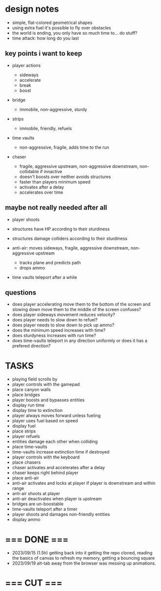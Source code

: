 # design notes

* simple, flat-colored geometrical shapes
* using extra fuel it's possible to fly over obstacles
* the world is ending, you only have so much time to... do stuff?
* time attack: how long do you last


## key points i want to keep

* player actions
  * sideways
  * accelerate
  * break
  * boost

* bridge
  * immobile, non-aggressive, sturdy

* strips
  * immobile, friendly, refuels

* time vaults
  * non-aggressive, fragile, adds time to the run

* chaser
  * fragile, aggressive upstream, non-aggressive downstream, non-collidable if innactive
  * doesn't boosts over neither avoids structures 
  * faster than players minimum speed
  * activates after a delay
  * accelerates over time

## maybe not really needed after all

* player shoots 
* structures have HP according to their sturdiness
* structures damage colliders according to their sturdiness

* anti-air: moves sideways, fragile, aggressive downstream, non-aggressive upstream
  * tracks plane and predicts path
  * drops ammo

* time vaults teleport after a while

## questions

* does player accelerating move them to the bottom of the screen and slowing down move them to the middle of the screen confuses?
* does player sideways movement reduces velocity?
* does player needs to slow down to refuel?
* does player needs to slow down to pick up ammo?
* does the minimum speed increases with time?
* does sturdyness increases with run time?
* does time-vaults teleport in any direction uniformly or does it has a prefered direction?

# TASKS

* playing field scrolls by
* player controls with the gamepad
* place canyon walls
* place bridges
* player boosts and bypasses entities
* display run time
* display time to extinction
* player always moves forward unless fueling
* player uses fuel based on speed
* display fuel
* place strips
* player refuels
* entities damage each other when colliding
* place time-vaults
* time-vaults increase extinction time if destroyed
* player controls with the keyboard
* place chasers
* chaser activates and accelerates after a delay
* chaser keeps right behind player
* place anti-air
* anti-air activates and locks at player if player is downstream and within range
* anti-air shoots at player
* anti-air deactivates when player is upstream
* bridges are un-boostable
* time-vaults teleport after a timer
* player shoots and damages non-friendly entities
* display ammo

# === DONE ===

* 2023/09/15 (1.5h) getting back into it
  getting the repo cloned, reading the basics of canvas to refresh my memory, getting a bouncing square
* 2023/09/19 alt-tab away from the browser was messing up animations.

# === CUT ===

